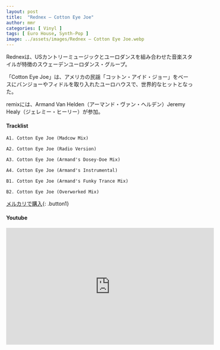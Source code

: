 ```yaml
---
layout: post
title:  "Rednex – Cotton Eye Joe"
author: mmr
categories: [ Vinyl ]
tags: [ Euro House, Synth-Pop ]
image: ../assets/images/Rednex – Cotton Eye Joe.webp
---
```


Rednexは、USカントリーミュージックとユーロダンスを組み合わせた音楽スタイルが特徴のスウェーデンユーロダンス・グループ。

「Cotton Eye Joe」は、アメリカの民謡「コットン・アイド・ジョー」をベースにバンジョーやフィドルを取り入れたユーロハウスで、世界的なヒットとなった。

remixには、Armand Van Helden（アーマンド・ヴァン・ヘルデン）Jeremy Healy（ジェレミー・ヒーリー）が参加。

#### Tracklist
```md
A1. Cotton Eye Joe (Madcow Mix)

A2. Cotton Eye Joe (Radio Version)

A3. Cotton Eye Joe (Armand's Dosey-Doe Mix)

A4. Cotton Eye Joe (Armand's Instrumental)

B1. Cotton Eye Joe (Armand's Funky Trance Mix)

B2. Cotton Eye Joe (Overworked Mix)
```

[メルカリで購入](https://jp.mercari.com/item/m37601005169?afid=6142608987){: .button1}

#### Youtube
<iframe width="560" height="315" src="https://www.youtube.com/embed/mOYZaiDZ7BM?si=HPLMf_KSsF_nLXF3" title="YouTube video player" frameborder="0" allow="accelerometer; autoplay; clipboard-write; encrypted-media; gyroscope; picture-in-picture; web-share" referrerpolicy="strict-origin-when-cross-origin" allowfullscreen></iframe>